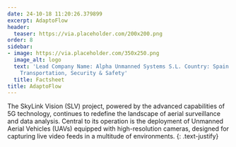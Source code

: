 ```yaml
---
date: 24-10-18 11:20:26.379899
excerpt: AdaptoFlow
header:
  teaser: https://via.placeholder.com/200x200.png
order: 8
sidebar:
- image: https://via.placeholder.com/350x250.png
  image_alt: logo
  text: 'Lead Company Name: Alpha Unmanned Systems S.L. Country: Spain Topic: Infrastructure,
    Transportation, Security & Safety'
  title: Factsheet
title: AdaptoFlow
---
```

The SkyLink Vision (SLV) project, powered by the advanced capabilities of 5G technology, continues to redefine the landscape of aerial surveillance and data analysis. Central to its operation is the deployment of Unmanned Aerial Vehicles (UAVs) equipped with high-resolution cameras, designed for capturing live video feeds in a multitude of environments.
{: .text-justify}

